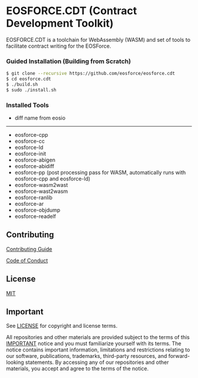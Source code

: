 # EOSFORCE.CDT (Contract Development Toolkit)

EOSFORCE.CDT is a toolchain for WebAssembly (WASM) and set of tools to facilitate contract writing for the EOSForce.

### Guided Installation (Building from Scratch)
```sh
$ git clone --recursive https://github.com/eosforce/eosforce.cdt
$ cd eosforce.cdt
$ ./build.sh
$ sudo ./install.sh
```

### Installed Tools

* diff name from eosio

---
* eosforce-cpp
* eosforce-cc
* eosforce-ld
* eosforce-init
* eosforce-abigen
* eosforce-abidiff
* eosforce-pp (post processing pass for WASM, automatically runs with eosforce-cpp and eosforce-ld)
* eosforce-wasm2wast
* eosforce-wast2wasm
* eosforce-ranlib
* eosforce-ar
* eosforce-objdump
* eosforce-readelf

## Contributing

[Contributing Guide](./CONTRIBUTING.md)

[Code of Conduct](./CONTRIBUTING.md#conduct)

## License

[MIT](./LICENSE)

## Important

See [LICENSE](./LICENSE) for copyright and license terms.

All repositories and other materials are provided subject to the terms of this [IMPORTANT](./IMPORTANT.md) notice and you must familiarize yourself with its terms.  The notice contains important information, limitations and restrictions relating to our software, publications, trademarks, third-party resources, and forward-looking statements.  By accessing any of our repositories and other materials, you accept and agree to the terms of the notice.
